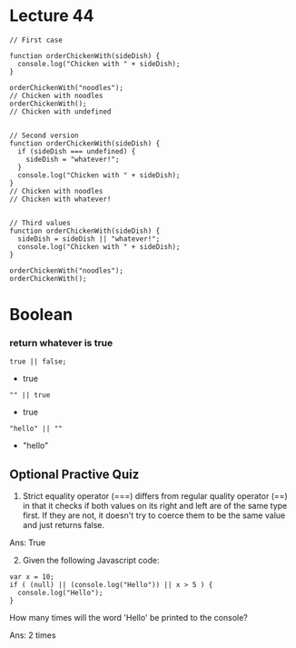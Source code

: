 # Lecture 44
```
// First case

function orderChickenWith(sideDish) {
  console.log("Chicken with " + sideDish);
}

orderChickenWith("noodles");
// Chicken with noodles
orderChickenWith();
// Chicken with undefined


// Second version
function orderChickenWith(sideDish) {
  if (sideDish === undefined) {
    sideDish = "whatever!";
  }
  console.log("Chicken with " + sideDish);
}
// Chicken with noodles
// Chicken with whatever!


// Third values
function orderChickenWith(sideDish) {
  sideDish = sideDish || "whatever!";
  console.log("Chicken with " + sideDish);
}

orderChickenWith("noodles");
orderChickenWith();
```
# Boolean
### return whatever is true

`true || false;`
- true

`"" || true`
- true

`"hello" || ""`
- "hello"

## Optional Practive Quiz
1. Strict equality operator (===) differs from regular quality operator (==) in that it checks if both values on its right and left are of the same type first. If they are not, it doesn't try to coerce them to be the same value and just returns false.

Ans: True

2. Given the following Javascript code:
```
var x = 10;
if ( (null) || (console.log("Hello")) || x > 5 ) {
  console.log("Hello");
}
```

How many times will the word 'Hello' be printed to the console?

Ans: 2 times
